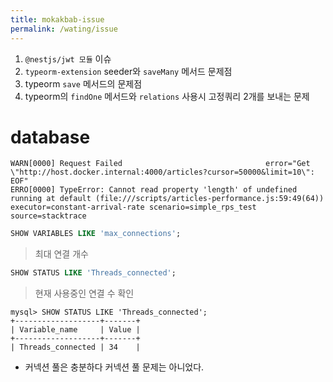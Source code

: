 ```yaml
---
title: mokakbab-issue
permalink: /wating/issue
---
```


1. `@nestjs/jwt 모듈` 이슈
2. `typeorm-extension` seeder와 `saveMany` 메서드 문제점
3. typeorm `save` 메서드의 문제점
4. typeorm의 `findOne` 메서드와 `relations` 사용시 고정쿼리 2개를 보내는 문제


# database

```
WARN[0000] Request Failed                                error="Get \"http://host.docker.internal:4000/articles?cursor=50000&limit=10\": EOF"
ERRO[0000] TypeError: Cannot read property 'length' of undefined
running at default (file:///scripts/articles-performance.js:59:49(64))  executor=constant-arrival-rate scenario=simple_rps_test source=stacktrace

```

```sql
SHOW VARIABLES LIKE 'max_connections';
```

> 최대 연결 개수

```sql
SHOW STATUS LIKE 'Threads_connected';
```

> 현재 사용중인 연결 수 확인

```mysql
mysql> SHOW STATUS LIKE 'Threads_connected';
+-------------------+-------+
| Variable_name     | Value |
+-------------------+-------+
| Threads_connected | 34    |
```

- 커넥션 풀은 충분하다 커넥션 풀 문제는 아니었다.
